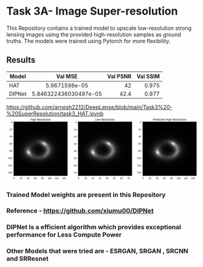 
# Task 3A-  Image Super-resolution 


This Repository contains a trained model to upscale low-resolution strong lensing images using the provided high-resolution samples as ground truths. The models were trained using Pytorch for more flexibility.

## Results
 
| Model   |     Val MSE      |  Val PSNR | Val SSIM |
|----------|:-------------:|------:|------:|
| HAT |  5.9671598e-05     | 42 | 0.975 |
| DIPNet |  5.846322436030497e-05 | 42.4 | 0.977 |
https://github.com/arnesh2212/DeepLense/blob/main/Task3%20-%20SuperResolution/task3_HAT.ipynb
![alt text](https://github.com/arnesh2212/DeepLense/blob/main/Task3%20-%20SuperResolution/2.png)

### Trained Model weights are present in this Repository
### Reference - https://github.com/xiumu00/DIPNet
### DIPNet Is a efficient algorithm which provides exceptional performance for Less Compute Power
### Other Models that were tried are - ESRGAN, SRGAN , SRCNN and SRResnet
